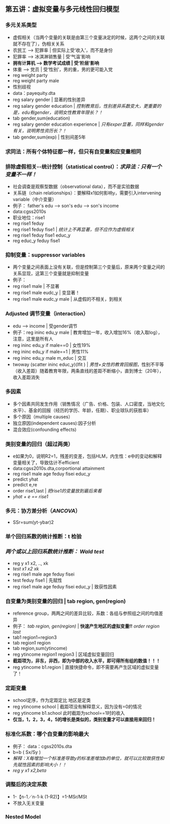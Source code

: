 ## 第五讲：虚拟变量与多元线性回归模型

### 多元关系类型
* 虚假相关（当两个变量的关联是由第三个变量决定的时候，这两个之间的关联就不存在了），伪相关关系
* 农民工 --> 犯罪率 | 但实际上受‘收入’，而不是身份
* 犯罪率 --> 冰淇淋销售量 | 受‘气温’影响
* **拥有计算机 --> 数学考试成绩 | 受‘阶层’影响**
* 体重 --> 党员 | 受‘性别’，男的重，男的更可能入党
 * reg weight party
 * reg weight party male  
* 性别歧视
 * data：payequity.dta
 * reg salary gender | 显著的性别差异
 * reg salary gender education | *控制教育后，性别差异系数变大，更重要的是，edu有gender，说明女性教育年限长？！*
 * tab gender,sum(education)
 * reg salary gender education experience | *只有exper显著，同样和gender有关，说明男性资历长？！*
 * tab gender,sum(exp) | 性别间差5年

### **求同法：所有个体特征都一样，但只有自变量和应变量相同**
### 排除虚假相关--统计控制（statistical control）：*求异法：只有一个变量不一样！*
* 社会调查是观察型数据（observational data），而不是实验数据
* 关系链（chain relationships）：要解释x1如何影响y，需要引入intervening variable（中介变量）
* 例子： father's edu --> son's edu --> son's income
 * data:cgss2010s
 * 职业地位：rise1
 * reg rise1 feduy
 * reg rise1 feduy fise1 | *统计上不再显著，但不应作为虚假相关*
 * reg rise1 feduy fise1 educ_y
 * reg educ_y feduy fise1 

### 抑制变量：suppressor variables
* 两个变量之间表面上没有关联，但是控制第三个变量后，原来两个变量之间的关系显现，这第三个变量就是抑制变量
* 例子：
 * reg rise1 male | 不显著
 * reg rise1 male eudc_y | 变显著！
 * reg rise1 male eudc_y male | 从虚假的不相关，到相关

### Adjusted 调节变量（interaction）
* edu --> income | 受gender调节
 * 例子：reg ininc edu_y male | 教育增加一年，收入增加16%（收入取log），注意，这里是所有人
 * reg ininc edu_y if male==0 | 女性19%
 * reg ininc edu_y if male==1 | 男性11%
 * reg ininc edu_y male m_educ | 交互
 * twoway (scatter ininc educ_y)(lfit ) | *男性+女性的教育回报图*，性别不平等（收入差距）随着教育年限，两条直线的差距不断缩小，直到博士（20年），收入差距消失

### 多因素
* 多个因素共同发生作用（销售情况（广告、价格、包装、人口密度，当地文化水平）、基金的回报（经历的学历、年龄，任期）、职业球队的获胜率）
* 多个原因（multiple causes）
* 独立原因(independent causes):因子分析
* 混合效应(confounding effects)
 
### 类别变量的回归（超过两类）
* e如果为0，说明R2=1，残差的变差，包括HLM，内生性：e中的变动和解释变量相关了，导致估计不efficient
 * data:cgss2010s.dta,corportional attainment
 * reg rise1 male age feduy fisei educ_y
 * predict yhat
 * predict e,re
 * order rise1,last | *把rise1的变量放到最后来看*
 * *yhat + e == rise1*

### 多元：协方差分析（*ANCOVA*）
* SSr=sum(yt-ybar)2

### 单个回归系数的统计推断：t 检验

### *两个或以上回归系数统计推断： Wald test*
* reg y x1 x2, .., xk
* *test x1 x2 xk*
* reg rise1 male age feduy fisei
* test feduy fise1 | 先赋性
* reg rise1 male age feduy fisei educ_y | 致获性因素

### 自变量为类别变量的回归 | **tab region, gen(region)**
* reference group，两两之间的差异比较，系数：各组与参照组之间的均值差异
* 例子： *tab region, gen(region)* | **快速产生地区的虚拟变量!!** *order region last*
* tab1 region1=region3
* tab region1 region
* tab region,sum(ytincome)
* reg ytincome region1 region3 | 区域虚拟变量回归
* **截距项为，非东，非西，即为中部的收入水平，即可得所有组的数值！！！**
* reg ytincome b1.region | 直接快捷命令，即不需要再产生区域的虚拟变量了！

### 定距变量
* school定序，作为定距定比   地区是定类
* reg ytincome school | 截距项没有解释意义，因为没有=0的情况
* reg ytincome b1.school 此时截距为school==1时的收入
* **仅当，1，2，3，4，5的增长是类似的，类别变量才可以直接用来回归！**

### 标准化系数：哪个自变量的影响最大
* 例子： data：cgss2010s.dta
* b=b ( Sx/Sy )
* *解释：X每增加一个标准差导致y的标准差增加b的单位，就可以比较致获性和先赋性因素的影响大小！！*
* *reg y x1 x2,beta*

### 调整后的决定系数
* 1-【n-1／n-1-k (1-R2)】=1-MSr/MSt
* 不放入无关变量

### Nested Model































